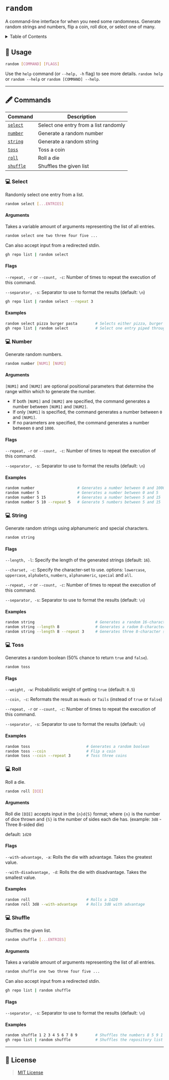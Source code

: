 # `random`

A command-line interface for when you need some randomness. Generate random strings and numbers, flip a coin, roll dice, or select one of many.

<details>
    <summary>Table of Contents</summary>

- [`random`](#random)
  - [📖 Usage](#-usage)
  - [🖋 Commands](#-commands)
    - [💻 Select](#-select)
      - [Arguments](#arguments)
      - [Flags](#flags)
      - [Examples](#examples)
    - [💻 Number](#-number)
      - [Arguments](#arguments-1)
      - [Flags](#flags-1)
      - [Examples](#examples-1)
    - [💻 String](#-string)
      - [Flags](#flags-2)
      - [Examples](#examples-2)
    - [💻 Toss](#-toss)
      - [Flags](#flags-3)
      - [Examples](#examples-3)
    - [💻 Roll](#-roll)
      - [Arguments](#arguments-2)
      - [Flags](#flags-4)
      - [Examples](#examples-4)
    - [💻 Shuffle](#-shuffle)
      - [Arguments](#arguments-3)
      - [Flags](#flags-5)
      - [Examples](#examples-5)
  - [📑 License](#-license)

</details>

## 📖 Usage

```sh
random [COMMAND] [FLAGS]
```

Use the `help` command (or `--help, -h` flag) to see more details. `random help` or `random --help` or `random [COMMAND] --help`.

---

## 🖋 Commands

| Command               | Description                           |
| --------------------- | ------------------------------------- |
| [`select`](#select)   | Select one entry from a list randomly |
| [`number`](#number)   | Generate a random number              |
| [`string`](#string)   | Generate a random string              |
| [`toss`](#toss)       | Toss a coin                           |
| [`roll`](#roll)       | Roll a die                            |
| [`shuffle`](#shuffle) | Shuffles the given list               |

### 💻 Select

Randomly select one entry from a list.

```sh
random select [...ENTRIES]
```

#### Arguments

Takes a variable amount of arguments representing the list of all entries.

```sh
random select one two three four five ...
```

Can also accept input from a redirected stdin.

```sh
gh repo list | random select
```

#### Flags

`--repeat, -r` or `--count, -c`: Number of times to repeat the execution of this command.

`--separator, -s`: Separator to use to format the results (default: `\n`)

```sh
gh repo list | random select --repeat 3
```

#### Examples

```sh
random select pizza burger pasta        # Selects either pizza, burger or pasta
gh repo list | random select            # Select one entry piped through stdin
```


### 💻 Number

Generate random numbers.

```sh
random number [NUM1] [NUM2]
```

#### Arguments

`[NUM1]` and `[NUM2]` are optional positional parameters that determine the range within which to generate the number.

- If both `[NUM1]` and `[NUM2]` are specified, the command generates a number between `[NUM1]` and `[NUM2]`.
- If only `[NUM1]` is specified, the command generates a number between `0` and `[NUM1]`.
- If no parameters are specified, the command generates a number between `0` and `1000`.

#### Flags

`--repeat, -r` or `--count, -c`: Number of times to repeat the execution of this command.

`--separator, -s`: Separator to use to format the results (default: `\n`)

#### Examples

```sh
random number                   # Generates a number between 0 and 1000
random number 5                 # Generates a number between 0 and 5
random number 5 15              # Generates a number between 5 and 15
random number 5 10 --repeat 5   # Generate 5 numbers between 5 and 15     
```

### 💻 String

Generate random strings using alphanumeric and special characters.

```sh
random string
```

#### Flags

`--length, -l`: Specify the length of the generated strings (default: `16`).

`--charset, -c`: Specify the character-set to use. options: `lowercase`, `uppercase`, `alphabets`, `numbers`, `alphanumeric`, `special` and `all`.

`--repeat, -r` or `--count, -c`: Number of times to repeat the execution of this command.

`--separator, -s`: Separator to use to format the results (default: `\n`)

#### Examples

```sh
random string                           # Generates a random 16-character string
random string --length 8                # Generates a radom 8-character string
random string --length 8 --repeat 3     # Generates three 8-character strings
```

### 💻 Toss

Generates a random boolean (50% chance to return `true` and `false`).

```sh
random toss
```

#### Flags

`--weight, -w`: Probabilistic weight of getting `true` (default: `0.5`)

`--coin, -c`: Reformats the result as `Heads` or `Tails` (instead of `true` or `false`)

`--repeat, -r` or `--count, -c`: Number of times to repeat the execution of this command.

`--separator, -s`: Separator to use to format the results (default: `\n`)

#### Examples

```sh
random toss                         # Generates a random boolean
random toss --coin                  # Flip a coin
random toss --coin --repeat 3       # Toss three coins
```

### 💻 Roll

Roll a die.

```sh
random roll [DIE]
```

#### Arguments

Roll die `[DIE]` accepts input in the `{n}d{S}` format; where `{n}` is the number of dice thrown and `{S}` is the number of sides each die has. (example: `3d8` - Three 8-sided die)

default: `1d20`

#### Flags

`--with-advantage, -a`: Rolls the die with advantage. Takes the greatest value.

`--with-disadvantage, -d`: Rolls the die with disadvantage. Takes the smallest value.

#### Examples

```sh
random roll                         # Rolls a 1d20
random roll 3d8 --with-advantage    # Rolls 3d8 with advantage
```

### 💻 Shuffle

Shuffles the given list.

```sh
random shuffle [...ENTRIES]
```

#### Arguments

Takes a variable amount of arguments representing the list of all entries.

```sh
random shuffle one two three four five ...
```

Can also accept input from a redirected stdin.

```sh
gh repo list | random shuffle
```

#### Flags

`--separator, -s`: Separator to use to format the results (default: `\n`)

#### Examples

```sh
random shuffle 1 2 3 4 5 6 7 8 9        # Shuffles the numbers 8 5 9 1 7 3 6 4 2
gh repo list | random shuffle           # Shuffles the repository list
```

---

## 📑 License

> [MIT License](./LICENSE)
